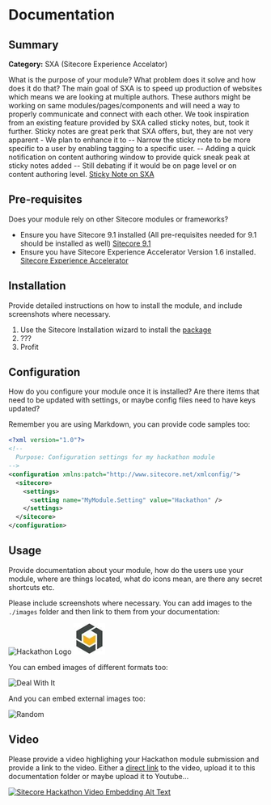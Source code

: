 # Documentation



## Summary

**Category:** SXA (Sitecore Experience Accelator)

What is the purpose of your module? What problem does it solve and how does it do that?
The main goal of SXA is to speed up production of websites which means we are looking at multiple authors. 
These authors might be working on same modules/pages/components and will need a way to properly communicate and connect with each other. 
We took inspiration from an existing feature provided by SXA called sticky notes, but, took it further. 
Sticky notes are great perk that SXA offers, but, they are not very apparent - We plan to enhance it to 
-- Narrow the sticky note to be more specific to a user by enabling tagging to a specific user. 
-- Adding a quick notification on content authoring window to provide quick sneak peak at sticky notes added
    -- Still debating if it would be on page level or on content authoring level.
[Sticky Note on SXA](https://doc.sitecore.net/sitecore_experience_accelerator/working_with_content/adding_and_changing_content/add_a_sticky_note "Sticky Note")

## Pre-requisites

Does your module rely on other Sitecore modules or frameworks?

- Ensure you have Sitecore 9.1 installed (All pre-requisites needed for 9.1 should be installed as well)
  [Sitecore 9.1](https://doc.sitecore.net/sitecore_experience_accelerator/setting_up_and_configuring "Sitecore 9.1")
- Ensure you have Sitecore Experience Accelerator Version 1.6 installed. 
  [Sitecore Experience Accelerator](https://doc.sitecore.net/sitecore_experience_accelerator/setting_up_and_configuring "Set up SXA")

## Installation

Provide detailed instructions on how to install the module, and include screenshots where necessary.

1. Use the Sitecore Installation wizard to install the [package](#link-to-package)
2. ???
3. Profit

## Configuration

How do you configure your module once it is installed? Are there items that need to be updated with settings, or maybe config files need to have keys updated?

Remember you are using Markdown, you can provide code samples too:

```xml
<?xml version="1.0"?>
<!--
  Purpose: Configuration settings for my hackathon module
-->
<configuration xmlns:patch="http://www.sitecore.net/xmlconfig/">
  <sitecore>
    <settings>
      <setting name="MyModule.Setting" value="Hackathon" />
    </settings>
  </sitecore>
</configuration>
```

## Usage

Provide documentation  about your module, how do the users use your module, where are things located, what do icons mean, are there any secret shortcuts etc.

Please include screenshots where necessary. You can add images to the `./images` folder and then link to them from your documentation:

![Hackathon Logo](images/hackathon.png?raw=true "Hackathon Logo")
![Verndale Logo](images/verndale.jpg?raw=true "Verndale Logo")

You can embed images of different formats too:

![Deal With It](images/deal-with-it.gif?raw=true "Deal With It")

And you can embed external images too:

![Random](https://placeimg.com/480/240/any "Random")

## Video

Please provide a video highlighing your Hackathon module submission and provide a link to the video. Either a [direct link](https://www.youtube.com/watch?v=EpNhxW4pNKk) to the video, upload it to this documentation folder or maybe upload it to Youtube...

[![Sitecore Hackathon Video Embedding Alt Text](https://img.youtube.com/vi/EpNhxW4pNKk/0.jpg)](https://www.youtube.com/watch?v=EpNhxW4pNKk)
